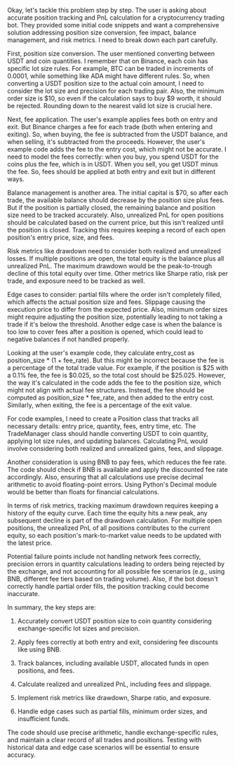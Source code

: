 
Okay, let's tackle this problem step by step. The user is asking about accurate position tracking and PnL calculation for a cryptocurrency trading bot. They provided some initial code snippets and want a comprehensive solution addressing position size conversion, fee impact, balance management, and risk metrics. I need to break down each part carefully.

First, position size conversion. The user mentioned converting between USDT and coin quantities. I remember that on Binance, each coin has specific lot size rules. For example, BTC can be traded in increments of 0.0001, while something like ADA might have different rules. So, when converting a USDT position size to the actual coin amount, I need to consider the lot size and precision for each trading pair. Also, the minimum order size is $10, so even if the calculation says to buy $9 worth, it should be rejected. Rounding down to the nearest valid lot size is crucial here.

Next, fee application. The user's example applies fees both on entry and exit. But Binance charges a fee for each trade (both when entering and exiting). So, when buying, the fee is subtracted from the USDT balance, and when selling, it's subtracted from the proceeds. However, the user's example code adds the fee to the entry cost, which might not be accurate. I need to model the fees correctly: when you buy, you spend USDT for the coins plus the fee, which is in USDT. When you sell, you get USDT minus the fee. So, fees should be applied at both entry and exit but in different ways.

Balance management is another area. The initial capital is $70, so after each trade, the available balance should decrease by the position size plus fees. But if the position is partially closed, the remaining balance and position size need to be tracked accurately. Also, unrealized PnL for open positions should be calculated based on the current price, but this isn't realized until the position is closed. Tracking this requires keeping a record of each open position's entry price, size, and fees.

Risk metrics like drawdown need to consider both realized and unrealized losses. If multiple positions are open, the total equity is the balance plus all unrealized PnL. The maximum drawdown would be the peak-to-trough decline of this total equity over time. Other metrics like Sharpe ratio, risk per trade, and exposure need to be tracked as well.

Edge cases to consider: partial fills where the order isn't completely filled, which affects the actual position size and fees. Slippage causing the execution price to differ from the expected price. Also, minimum order sizes might require adjusting the position size, potentially leading to not taking a trade if it's below the threshold. Another edge case is when the balance is too low to cover fees after a position is opened, which could lead to negative balances if not handled properly.

Looking at the user's example code, they calculate entry_cost as position_size * (1 + fee_rate). But this might be incorrect because the fee is a percentage of the total trade value. For example, if the position is $25 with a 0.1% fee, the fee is $0.025, so the total cost should be $25.025. However, the way it's calculated in the code adds the fee to the position size, which might not align with actual fee structures. Instead, the fee should be computed as position_size * fee_rate, and then added to the entry cost. Similarly, when exiting, the fee is a percentage of the exit value.

For code examples, I need to create a Position class that tracks all necessary details: entry price, quantity, fees, entry time, etc. The TradeManager class should handle converting USDT to coin quantity, applying lot size rules, and updating balances. Calculating PnL would involve considering both realized and unrealized gains, fees, and slippage.

Another consideration is using BNB to pay fees, which reduces the fee rate. The code should check if BNB is available and apply the discounted fee rate accordingly. Also, ensuring that all calculations use precise decimal arithmetic to avoid floating-point errors. Using Python's Decimal module would be better than floats for financial calculations.

In terms of risk metrics, tracking maximum drawdown requires keeping a history of the equity curve. Each time the equity hits a new peak, any subsequent decline is part of the drawdown calculation. For multiple open positions, the unrealized PnL of all positions contributes to the current equity, so each position's mark-to-market value needs to be updated with the latest price.

Potential failure points include not handling network fees correctly, precision errors in quantity calculations leading to orders being rejected by the exchange, and not accounting for all possible fee scenarios (e.g., using BNB, different fee tiers based on trading volume). Also, if the bot doesn't correctly handle partial order fills, the position tracking could become inaccurate.

In summary, the key steps are:

1. Accurately convert USDT position size to coin quantity considering exchange-specific lot sizes and precision.

2. Apply fees correctly at both entry and exit, considering fee discounts like using BNB.

3. Track balances, including available USDT, allocated funds in open positions, and fees.

4. Calculate realized and unrealized PnL, including fees and slippage.

5. Implement risk metrics like drawdown, Sharpe ratio, and exposure.

6. Handle edge cases such as partial fills, minimum order sizes, and insufficient funds.

The code should use precise arithmetic, handle exchange-specific rules, and maintain a clear record of all trades and positions. Testing with historical data and edge case scenarios will be essential to ensure accuracy.
